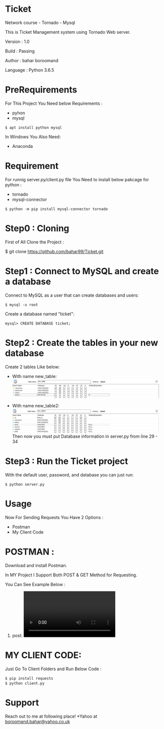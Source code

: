 # Ticket
Network course - Tornado - Mysql 

This is Ticket Management system using Tornado Web server.

Version : 1.0

Build : Passing

Author : bahar boroomand

Language : Python 3.6.5

# PreRequirements
For This Project You Need below Requirements :

 - pyhon
 - mysql

```
$ apt install python mysql
```
 
 In Windows You Also Need:
 
 - Anaconda

# Requirement
For runnig server.py/client.py file You Need to install below pakcage for python :

* tornado
* mysql-connector
```
$ python -m pip install mysql-connector tornado
```
# Step0 : Cloning
First of All Clone the Project :

$ git clone https://github.com/bahar99/Ticket.git

# Step1 : Connect to MySQL and create a database
Connect to MySQL as a user that can create databases and users:
```
$ mysql -u root
```
Create a database named "ticket":
```
mysql> CREATE DATABASE ticket;
```
# Step2 : Create the tables in your new database
Create 2 tables Like below:
- With name new_table: 
![new_table](/table1.png)

- With name new_table2:
![new_table2](/table2.png)
Then now you must put Database information in server.py from line 29 - 34

# Step3 : Run the Ticket project
With the default user, password, and database you can just run:
```
$ python server.py
```

# Usage
Now For Sending Requests You Have 2 Options :

- Postman
- My Client Code

# POSTMAN :
Download and install Postman.

In MY Project I Support Both POST & GET Method for Requesting.

You Can See Example Below :
1. post:
![post](/postman-post.mp4)

# MY CLIENT CODE:
Just Go To Client Folders and Run Below Code :
```
$ pip install requests
$ python client.py
```

# Support
Reach out to me at following place!
 *Yahoo at boroomand.bahar@yahoo.co.uk
